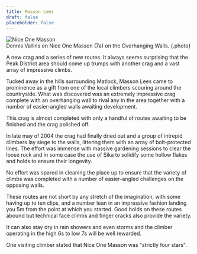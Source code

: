```yaml
---
title: Masson Lees
draft: false
placeholder: false
---
```

![Nice One Masson](/img/peak/matlock/Masson-Lees-Nice-One-Masson.jpg)  
Dennis Vallins on Nice One Masson (7a) on the Overhanging Walls.
{.photo}

A new crag and a series of new routes. It always seems surprising that the Peak District area should come up trumps with another crag and a vast array of impressive climbs.

Tucked away in the hills surrounding Matlock, Masson Lees came to prominence as a gift from one of the local climbers scouring around the countryside. What was discovered was an extremely impressive crag complete with an overhanging wall to rival any in the area together with a number of easier-angled walls awaiting development.

This crag is almost completed with only a handful of routes awaiting to be finished and the crag polished off.

In late may of 2004 the crag had finally dried out and a group of intrepid climbers lay siege to the walls, littering them with an array of bolt-protected lines. The effort was immense with massive gardening sessions to clear the loose rock and in some case the use of Sika to solidify some hollow flakes and holds to ensure their longevity.

No effort was spared in cleaning the place up to ensure that the variety of climbs was completed with a number of easier-angled challenges on the opposing walls.

These routes are not short by any stretch of the imagination, with some having up to ten clips, and a number lean in an impressive fashion landing you 5m from the point at which you started. Good holds on these routes abound but technical face climbs and finger cracks also provide the variety.

It can also stay dry in rain showers and even storms and the climber operating in the high 6s to low 7s will be well rewarded.

One visiting climber stated that Nice One Masson was "strictly four stars".